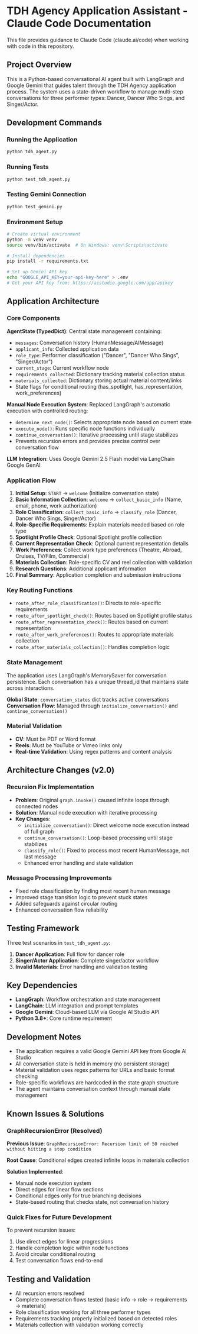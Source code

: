# TDH Agency Application Assistant - Claude Code Documentation

This file provides guidance to Claude Code (claude.ai/code) when working with code in this repository.

## Project Overview

This is a Python-based conversational AI agent built with LangGraph and Google Gemini that guides talent through the TDH Agency application process. The system uses a state-driven workflow to manage multi-step conversations for three performer types: Dancer, Dancer Who Sings, and Singer/Actor.

## Development Commands

### Running the Application
```bash
python tdh_agent.py
```

### Running Tests
```bash
python test_tdh_agent.py
```

### Testing Gemini Connection
```bash
python test_gemini.py
```

### Environment Setup
```bash
# Create virtual environment
python -m venv venv
source venv/bin/activate  # On Windows: venv\Scripts\activate

# Install dependencies
pip install -r requirements.txt

# Set up Gemini API key
echo "GOOGLE_API_KEY=your-api-key-here" > .env
# Get your API key from: https://aistudio.google.com/app/apikey
```

## Application Architecture

### Core Components

**AgentState (TypedDict)**: Central state management containing:
- `messages`: Conversation history (HumanMessage/AIMessage)
- `applicant_info`: Collected application data
- `role_type`: Performer classification ("Dancer", "Dancer Who Sings", "Singer/Actor")
- `current_stage`: Current workflow node
- `requirements_collected`: Dictionary tracking material collection status
- `materials_collected`: Dictionary storing actual material content/links
- State flags for conditional routing (has_spotlight, has_representation, work_preferences)

**Manual Node Execution System**: Replaced LangGraph's automatic execution with controlled routing:
- `determine_next_node()`: Selects appropriate node based on current state
- `execute_node()`: Runs specific node functions individually
- `continue_conversation()`: Iterative processing until stage stabilizes
- Prevents recursion errors and provides precise control over conversation flow

**LLM Integration**: Uses Google Gemini 2.5 Flash model via LangChain Google GenAI

### Application Flow

1. **Initial Setup**: `START` → `welcome` (Initialize conversation state)
2. **Basic Information Collection**: `welcome` → `collect_basic_info` (Name, email, phone, work authorization)
3. **Role Classification**: `collect_basic_info` → `classify_role` (Dancer, Dancer Who Sings, Singer/Actor)
4. **Role-Specific Requirements**: Explain materials needed based on role type
5. **Spotlight Profile Check**: Optional Spotlight profile collection
6. **Current Representation Check**: Optional current representation details
7. **Work Preferences**: Collect work type preferences (Theatre, Abroad, Cruises, TV/Film, Commercial)
8. **Materials Collection**: Role-specific CV and reel collection with validation
9. **Research Questions**: Additional applicant information
10. **Final Summary**: Application completion and submission instructions

### Key Routing Functions

- `route_after_role_classification()`: Directs to role-specific requirements
- `route_after_spotlight_check()`: Routes based on Spotlight profile status
- `route_after_representation_check()`: Routes based on current representation
- `route_after_work_preferences()`: Routes to appropriate materials collection
- `route_after_materials_collection()`: Handles completion logic

### State Management

The application uses LangGraph's MemorySaver for conversation persistence. Each conversation has a unique thread_id that maintains state across interactions.

**Global State**: `conversation_states` dict tracks active conversations
**Conversation Flow**: Managed through `initialize_conversation()` and `continue_conversation()`

### Material Validation

- **CV**: Must be PDF or Word format
- **Reels**: Must be YouTube or Vimeo links only
- **Real-time Validation**: Using regex patterns and content analysis

## Architecture Changes (v2.0)

### Recursion Fix Implementation
- **Problem**: Original `graph.invoke()` caused infinite loops through connected nodes
- **Solution**: Manual node execution with iterative processing
- **Key Changes**:
  - `initialize_conversation()`: Direct welcome node execution instead of full graph
  - `continue_conversation()`: Loop-based processing until stage stabilizes
  - `classify_role()`: Fixed to process most recent HumanMessage, not last message
  - Enhanced error handling and state validation

### Message Processing Improvements
- Fixed role classification by finding most recent human message
- Improved stage transition logic to prevent stuck states
- Added safeguards against circular routing
- Enhanced conversation flow reliability

## Testing Framework

Three test scenarios in `test_tdh_agent.py`:
1. **Dancer Application**: Full flow for dancer role
2. **Singer/Actor Application**: Complete singer/actor workflow  
3. **Invalid Materials**: Error handling and validation testing

## Key Dependencies

- **LangGraph**: Workflow orchestration and state management
- **LangChain**: LLM integration and prompt templates  
- **Google Gemini**: Cloud-based LLM via Google AI Studio API
- **Python 3.8+**: Core runtime requirement

## Development Notes

- The application requires a valid Google Gemini API key from Google AI Studio
- All conversation state is held in memory (no persistent storage)
- Material validation uses regex patterns for URLs and basic format checking
- Role-specific workflows are hardcoded in the state graph structure
- The agent maintains conversation context through manual state management

## Known Issues & Solutions

### GraphRecursionError (Resolved)
**Previous Issue**: `GraphRecursionError: Recursion limit of 50 reached without hitting a stop condition`

**Root Cause**: Conditional edges created infinite loops in materials collection

**Solution Implemented**: 
- Manual node execution system
- Direct edges for linear flow sections
- Conditional edges only for true branching decisions
- State-based routing that checks state, not conversation history

### Quick Fixes for Future Development

To prevent recursion issues:
1. Use direct edges for linear progressions
2. Handle completion logic within node functions
3. Avoid circular conditional routing
4. Test conversation flows end-to-end

## Testing and Validation

- All recursion errors resolved
- Complete conversation flows tested (basic info → role → requirements → materials)
- Role classification working for all three performer types
- Requirements tracking properly initialized based on detected roles
- Materials collection with validation working correctly